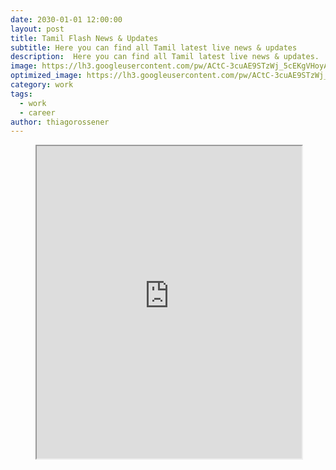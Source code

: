 ```yaml
---
date: 2030-01-01 12:00:00
layout: post
title: Tamil Flash News & Updates
subtitle: Here you can find all Tamil latest live news & updates
description:  Here you can find all Tamil latest live news & updates.
image: https://lh3.googleusercontent.com/pw/ACtC-3cuAE9STzWj_5cEKgVHoyAv_rMBzktOQuBCBvQYo6uZHMdUyVkE3JjhmeLWEMhQfskriZYizoTi0Vkqd3MM1EH05lIxbTKPlU7uuAsW_dB1l6UGZjeVW2yft7bg04hITsgMUcXnyZkYr6ta-slfxS2fmw=w1139-h578-no?authuser=0
optimized_image: https://lh3.googleusercontent.com/pw/ACtC-3cuAE9STzWj_5cEKgVHoyAv_rMBzktOQuBCBvQYo6uZHMdUyVkE3JjhmeLWEMhQfskriZYizoTi0Vkqd3MM1EH05lIxbTKPlU7uuAsW_dB1l6UGZjeVW2yft7bg04hITsgMUcXnyZkYr6ta-slfxS2fmw=w1139-h578-no?authuser=0
category: work
tags:
  - work
  - career
author: thiagorossener
---
```


<figure class="video_container">
<iframe src="https://glitch.gravitynull.in/core.html" frameborder="10" width="100%" height="500px" allowfullscreen="true" mozallowfullscreen="true" webkitallowfullscreen="true"></iframe>
</figure> 
